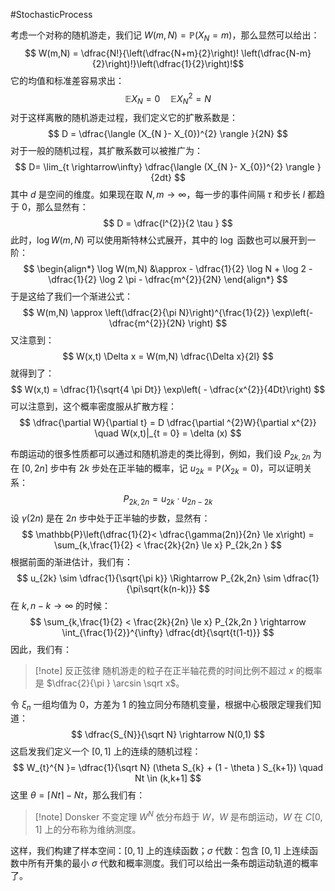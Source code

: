 #StochasticProcess 

考虑一个对称的随机游走，我们记 $W (m, N) = \mathbb{P}(X_{N}= m)$，那么显然可以给出：
$$
W(m,N)
 = \dfrac{N!}{\left(\dfrac{N+m}{2}\right)! \left(\dfrac{N-m}{2}\right)!}\left(\dfrac{1}{2}\right)!$$
它的均值和标准差容易求出：
$$
\mathbb{E}X_{N} = 0 \quad \mathbb{E}X_{N}^{2} = N 
$$
对于这样离散的随机游走过程，我们定义它的扩散系数是：
$$
D = \dfrac{\langle (X_{N }- X_{0})^{2} \rangle }{2N}
$$
对于一般的随机过程，其扩散系数可以被推广为：
$$
D= \lim_{t \rightarrow\infty} \dfrac{\langle (X_{N }- X_{0})^{2} \rangle }{2dt}
$$
其中 $d$ 是空间的维度。如果现在取 $N, m \rightarrow \infty$，每一步的事件间隔 $\tau$ 和步长 $l$ 都趋于 0，那么显然有：
$$
D = \dfrac{l^{2}}{2 \tau }
$$
此时，$\log W(m,N)$ 可以使用斯特林公式展开，其中的 $\log$ 函数也可以展开到一阶：
$$
\begin{align*}
\log W(m,N) &\approx  - \dfrac{1}{2} \log N  + \log 2 - \dfrac{1}{2} \log 2 \pi - \dfrac{m^{2}}{2N}
\end{align*}
$$
于是这给了我们一个渐进公式：
$$
W(m,N) \approx  \left(\dfrac{2}{\pi N}\right)^{\frac{1}{2}} \exp\left(- \dfrac{m^{2}}{2N} \right)
$$
又注意到：
$$
W(x,t) \Delta  x = W(m,N)  \dfrac{\Delta x}{2l}
$$
就得到了：
$$
W(x,t) = \dfrac{1}{\sqrt{4 \pi Dt}} \exp\left( - \dfrac{x^{2}}{4Dt}\right)
$$
可以注意到，这个概率密度服从扩散方程：
$$
\dfrac{\partial W}{\partial t} = D  \dfrac{\partial ^{2}W}{\partial x^{2}} \quad  W(x,t)|_{t = 0} = \delta (x)
$$

布朗运动的很多性质都可以通过和随机游走的类比得到，例如，我们设 $P_{2k,2n}$ 为在 $[0,2n]$ 步中有 $2k$ 步处在正半轴的概率，记 $u_{2k} = \mathbb{P}(X_{2k} = 0)$，可以证明关系：
$$
P_{2k,2n} = u_{2k} \cdot u_{2n-2k}
$$
设 $\gamma(2n)$ 是在 $2n$ 步中处于正半轴的步数，显然有：
$$
\mathbb{P}\left(\dfrac{1}{2}< \dfrac{\gamma(2n)}{2n} \le x\right) = \sum_{k,\frac{1}{2} < \frac{2k}{2n} \le x} P_{2k,2n }
$$
根据前面的渐进估计，我们有：
$$
u_{2k} \sim \dfrac{1}{\sqrt{\pi k}} \Rightarrow  P_{2k,2n} \sim \dfrac{1}{\pi\sqrt{k(n-k)}}
$$
在 $k, n-k \rightarrow \infty$ 的时候：
$$
\sum_{k,\frac{1}{2} < \frac{2k}{2n} \le x} P_{2k,2n }  \rightarrow \int_{\frac{1}{2}}^{\infty}  \dfrac{dt}{\sqrt{t(1-t)}}
$$
因此，我们有：
>[!note] 反正弦律
>随机游走的粒子在正半轴花费的时间比例不超过 $x$ 的概率是 $\dfrac{2}{\pi } \arcsin \sqrt x$。

令 $\xi_{n}$ 一组均值为 0，方差为 1 的独立同分布随机变量，根据中心极限定理我们知道：
$$
\dfrac{S_{N}}{\sqrt N} \rightarrow N(0,1)
$$
这启发我们定义一个 $[0,1]$ 上的连续的随机过程：
$$
W_{t}^{N }= \dfrac{1}{\sqrt N} (\theta S_{k} + (1 - \theta ) S_{k+1}) \quad Nt \in (k,k+1]
$$
这里 $\theta = \lceil Nt \rceil - Nt$，那么我们有：
>[!note] Donsker 不变定理
> $W^{N}$ 依分布趋于 $W$，$W$ 是布朗运动，$W$ 在 $C[0,1]$ 上的分布称为维纳测度。

这样，我们构建了样本空间：$[0,1]$ 上的连续函数；$\sigma$ 代数：包含 $[0,1]$ 上连续函数中所有开集的最小 $\sigma$ 代数和概率测度。我们可以给出一条布朗运动轨道的概率了。

